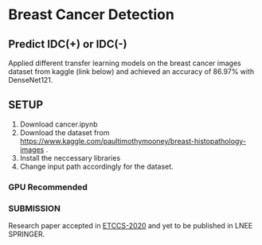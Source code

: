 # Breast Cancer Detection

## Predict IDC(+) or IDC(-)
Applied different transfer learning models on the breast cancer images dataset from kaggle (link below) and achieved an accuracy of 86.97% with DenseNet121.
 
## SETUP
1. Download cancer.ipynb
2. Download the dataset from https://www.kaggle.com/paultimothymooney/breast-histopathology-images .
3. Install the neccessary libraries
4. Change input path accordingly for the dataset.

### GPU Recommended

### SUBMISSION
Research paper accepted in [ETCCS-2020](http://iacet.co.in/) and yet to be published in LNEE SPRINGER.
